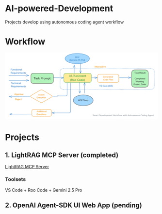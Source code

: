 # AI-powered-Development
Projects develop using autonomous coding agent workflow

# Workflow
![Smart AI Development Workflow](smart_development_workflow_with_Autonomous_coding_agent.png "Smart AI Development Workflow")


# Projects

## 1. LightRAG MCP Server (completed)
[LightRAG MCP Server](lightRAG_MCP_Server)
### Toolsets
VS Code + Roo Code + Gemini 2.5 Pro


## 2. OpenAI Agent-SDK UI Web App (pending)




